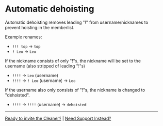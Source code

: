 
# Automatic dehoisting

Automatic dehoisting removes leading "!" from username/nicknames to prevent
hoisting in the memberlist.

Example renames:

- `!!! top` -> `top`
- `! Leo` -> `Leo`

If the nickname consists of only "!"s, the nickname will be set to the username
(also stripped of leading "!"s)

- `!!!!` -> `Leo` (username)
- `!!!!` -> `! Leo` (username) -> `Leo`

If the username also only consists of "!"s, the nickname is changed to "dehoisted".

- `!!!!` -> `!!!!` (username) -> `dehoisted`


---

[Ready to invite the Cleaner?](/dash/) | [Need Support Instead?](/discord)
